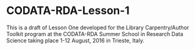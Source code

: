 # CODATA-RDA-Lesson-1
This is a draft of Lesson One developed for the Library Carpentry/Author Toolkit program at the CODATA-RDA Summer School in Research Data Science taking place 1-12 August, 2016 in Trieste, Italy.
